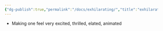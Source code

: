 ```yaml
---
{"dg-publish":true,"permalink":"/docs/exhilarating/","title":"exhilarating"}
---
```


- Making one feel very excited, thrilled, elated, animated
